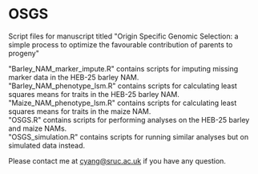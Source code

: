 # OSGS
Script files for manuscript titled "Origin Specific Genomic Selection: a simple process to optimize the favourable contribution of parents to progeny"  

"Barley_NAM_marker_impute.R" contains scripts for imputing missing marker data in the HEB-25 barley NAM.  
"Barley_NAM_phenotype_lsm.R" contains scripts for calculating least squares means for traits in the HEB-25 barley NAM.  
"Maize_NAM_phenotype_lsm.R" contains scripts for calculating least squares means for traits in the maize NAM.  
"OSGS.R" contains scripts for performing analyses on the HEB-25 barley and maize NAMs.  
"OSGS_simulation.R" contains scripts for running similar analyses but on simulated data instead.  

Please contact me at cyang@sruc.ac.uk if you have any question.
